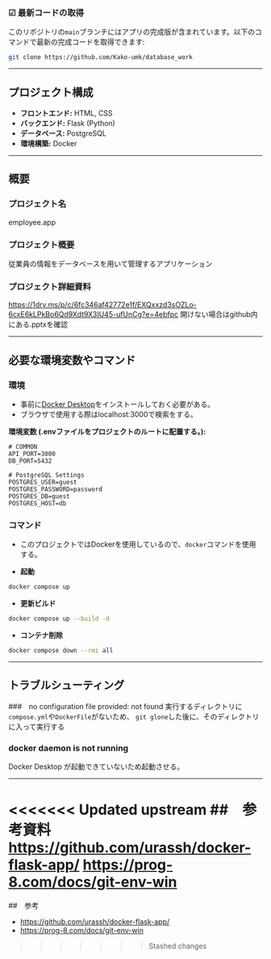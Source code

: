 ### ☑ 最新コードの取得
このリポジトリの`main`ブランチにはアプリの完成版が含まれています。以下のコマンドで最新の完成コードを取得できます:

```bash
git clone https://github.com/Kako-umk/database_work​
```

---

## プロジェクト構成

- **フロントエンド:** HTML, CSS
- **バックエンド:** Flask (Python)
- **データベース:** PostgreSQL
- **環境構築:** Docker

---

## 概要

### プロジェクト名
employee.app

### プロジェクト概要
従業員の情報をデータベースを用いて管理するアプリケーション

### プロジェクト詳細資料
https://1drv.ms/p/c/6fc346af42772e1f/EXQxxzd3sOZLo-6cxE6kLPkBo6Qd9Xdt9X3IU45-ufUnCg?e=4ebfpc
開けない場合はgithub内にある.pptxを確認

---

## 必要な環境変数やコマンド

### 環境
- 事前に[Docker Desktop](https://www.docker.com/ja-jp/products/docker-desktop/)をインストールしておく必要がある。
- ブラウザで使用する際はlocalhost:3000で検索をする。

**環境変数 (.envファイルをプロジェクトのルートに配置する。):**
```
# COMMON
API_PORT=3000
DB_PORT=5432

# PostgreSQL Settings
POSTGRES_USER=guest
POSTGRES_PASSWORD=password
POSTGRES_DB=guest
POSTGRES_HOST=db
```

### コマンド
- このプロジェクトではDockerを使用しているので、`docker`コマンドを使用する。

- **起動**
```bash
docker compose up
```

- **更新ビルド**
```bash
docker compose up --build -d
```

- **コンテナ削除**
```bash
docker compose down --rmi all
```
---

## トラブルシューティング

###　no configuration file provided: not found
実行するディレクトリに`compose.yml`や`DockerFile`がないため、
`git glone`した後に、そのディレクトリに入って実行する

### docker daemon is not running
Docker Desktop が起動できていないため起動させる。

---
<<<<<<< Updated upstream
##　参考資料
https://github.com/urassh/docker-flask-app/
https://prog-8.com/docs/git-env-win
=======

##　参考
- https://github.com/urassh/docker-flask-app/
- https://prog-8.com/docs/git-env-win
>>>>>>> Stashed changes
